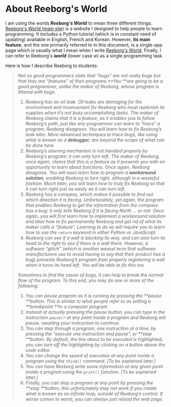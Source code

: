 # About Reeborg's World

I am using the words _**Reeborg's World**_ to mean three different things. [Reeborg's World \(main site\)](http://reeborg.ca) is a website I designed to help people to learn programming. It includes a Python tutorial \(which is in constant need of updating\) available in English, French and Korean. However, **its main feature**, and the one primarily referred to in this document, is a single-app page which is usually what I mean when I write [Reeborg's World](http://reeborg.ca/reeborg.html). Finally, I can refer to Reeborg's _**world**_ \(lower case _w_\) as a single programming task.

Here is how I describe Reeborg to students:

> _Not so good programmers state that “bugs” are not really bugs but that they are “features” of their programs.**You **are going to be a good programmer, unlike the maker of Reeborg, whose program is littered with bugs._
>
> 1. _Reeborg has an oil leak. Oil leaks are damaging for the environment and inconvenient for Reeborg who must replenish its supplies when it’s not busy accomplishing tasks. The maker of Reeborg claims that it is a feature, as it enables you to follow Reeborg’s path, just like any programmer can learn to “trace” a program; Reeborg disagrees. You will learn how to fix Reeborg’s leak later. More advanced techniques to trace bugs, like using what is known as a **debugger**, are beyond the scope of what can be done here._
> 2. _Reeborg’s steering mechanism is not handled properly by Reeborg’s program: it can only turn left. The maker of Reeborg, once again, claims that this is a feature as it presents you with an opportunity to learn about functions. Once again, Reeborg disagrees. You will soon learn how to program a **workaround solution**, enabling Reeborg to turn right, although in a wasteful fashion. Much later, you will learn how to truly fix Reeborg so that it can turn right just as easily as it can turn left._
> 3. _Reeborg has a compass, which makes it possible to find out which direction it is facing. Unfortunately, yet again, the program that enables Reeborg to get the information from the compass has a bug: it only tells Reeborg if it is facing North ... or not. Once again, you will first learn how to implement a workaround solution and later how to fix permanently Reeborg and get rid of what its maker calls a “feature”. Learning to do so will require you to learn how to use the `return` keyword in either Python or JavaScript._
> 4. _Reeborg can see if a wall is blocking its way, and can also turn its head to the right to see if there is a wall there. However, a software “glitch” \(which is another weasel term that software manufacturers use to avoid having to say that their product has a bug\) prevents Reeborg’s program from properly registering a wall when it turns its head left. You will be able to fix this too._
>
> _Sometimes to find the cause of bugs, it can help to break the normal flow of the program. To this end, you may do one or more of the following:_
>
> 1. _You can pause program as it is running by pressing the **pause **button. This is similar to what people refer to as setting a **breakpoint **in a computer program_
> 2. _Instead of actually pressing the pause button, you can type in the instruction `pause()` at any point inside a program and Reeborg will pause, awaiting your instruction to continue._
> 3. _You can step through a program, one instruction at a time, by pressing the "execute one instruction and pause", or **step **button. By default, the line about to be executed is highlighted; you can turn off the highlighting by clicking on a button above the code editor._
> 4. _You can change the speed of execution at any point inside a program using the `think()` command. \[To be explained later.\]_
> 5. _You can have Reeborg write some information at any given point inside a program using the `print()` function. \[To be explained later.\]_
> 6. _Finally, you can stop a program at any point by pressing the **stop **button; this unfortunately may not work if you create what is known as an infinite loop, outside of Reeborg’s control. If worse comes to worst, you can always just reload the web page._



